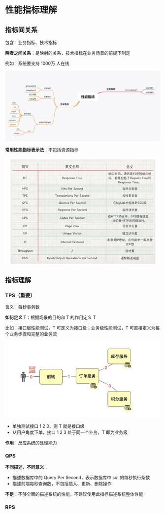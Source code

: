 # 性能指标理解

## 指标间关系

包含：业务指标、技术指标

**两者之间关系**：是映射的关系，技术指标在业务场景的前提下制定

例如：系统要支持 1000万 人在线

![性能指标关系](./images/性能指标关系.jpg)

**常用性能指标表示法**：不包括资源指标

![常用指标](./images/常用指标.jpg)

## 指标理解

### TPS（重要）

含义：每秒事务数

**如何定义 T**：根据场景的目的和 T 的作用定义 T

比如：接口层性能测试，T 可定义为接口级；业务级性能测试，T 可直接定义为每个业务步骤和完整的业务流

![定义T](./images/定义T.jpg)

+ 单独测试接口 1 2 3，则 T 就是接口级
+ 从用户角度下单，接口 1 2 3 处于同一个业务，T 即为业务级

**作用**：反应系统的处理能力

### QPS 

**不同描述，不同意义**：

+ 描述数据库中的 Query Per Second，表示数据库中 sql 的每秒执行条数
+ 描述前端每秒查询数，不包括插入、更新、删除操作

**不足**：不够全面的描述系统的性能，不建议使用此指标描述系统整体性能

### RPS

